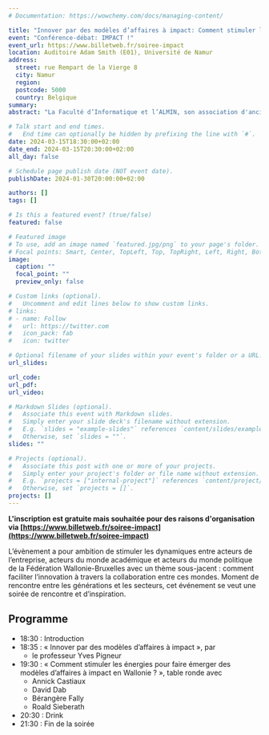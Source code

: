 ```yaml
---
# Documentation: https://wowchemy.com/docs/managing-content/

title: "Innover par des modèles d’affaires à impact: Comment stimuler les énergies pour faire émerger des modèles d’affaires à impact en Wallonie ?"
event: "Conférence-débat: IMPACT !"
event_url: https://www.billetweb.fr/soiree-impact
location: Auditoire Adam Smith (E01), Université de Namur
address: 
  street: rue Rempart de la Vierge 8
  city: Namur
  region:
  postcode: 5000
  country: Belgique
summary:
abstract: "La Faculté d’Informatique et l’ALMIN, son association d'anciens, ont le plaisir de vous inviter le vendredi 15 mars à leur conférence-débat : IMPACT ! Le professeur Yves Pigneur, de passage en Belgique, nous fera l’honneur d’introduire la soirée avec une intervention intitulée « _Innover par des modèles d’affaires à impact_ » tandis que la table ronde durant laquelle public et experts interagiront traitera de la question « _Comment stimuler les énergies pour faire émerger des modèles d’affaires à impact en Wallonie ?_ »."

# Talk start and end times.
#   End time can optionally be hidden by prefixing the line with `#`.
date: 2024-03-15T18:30:00+02:00
date_end: 2024-03-15T20:30:00+02:00
all_day: false

# Schedule page publish date (NOT event date).
publishDate: 2024-01-30T20:00:00+02:00

authors: []
tags: []

# Is this a featured event? (true/false)
featured: false

# Featured image
# To use, add an image named `featured.jpg/png` to your page's folder. 
# Focal points: Smart, Center, TopLeft, Top, TopRight, Left, Right, BottomLeft, Bottom, BottomRight.
image:
  caption: ""
  focal_point: ""
  preview_only: false

# Custom links (optional).
#   Uncomment and edit lines below to show custom links.
# links:
# - name: Follow
#   url: https://twitter.com
#   icon_pack: fab
#   icon: twitter

# Optional filename of your slides within your event's folder or a URL.
url_slides:

url_code:
url_pdf:
url_video:

# Markdown Slides (optional).
#   Associate this event with Markdown slides.
#   Simply enter your slide deck's filename without extension.
#   E.g. `slides = "example-slides"` references `content/slides/example-slides.md`.
#   Otherwise, set `slides = ""`.
slides: ""

# Projects (optional).
#   Associate this post with one or more of your projects.
#   Simply enter your project's folder or file name without extension.
#   E.g. `projects = ["internal-project"]` references `content/project/deep-learning/index.md`.
#   Otherwise, set `projects = []`.
projects: []
---
```


**L'inscription est gratuite mais souhaitée pour des raisons d'organisation via [https://www.billetweb.fr/soiree-impact](https://www.billetweb.fr/soiree-impact)**

L’évènement a pour ambition de stimuler les dynamiques entre acteurs de l’entreprise, acteurs du monde académique et acteurs du monde politique de la Fédération Wallonie-Bruxelles avec un thème sous-jacent : comment faciliter l’innovation à travers la collaboration entre ces mondes. Moment de rencontre entre les générations et les secteurs, cet événement se veut une soirée de rencontre et d’inspiration.

## Programme

- 18:30 : Introduction
- 18:35 : « Innover par des modèles d’affaires à impact », par
    - le professeur Yves Pigneur
- 19:30 : « Comment stimuler les énergies pour faire émerger des modèles d’affaires à impact en Wallonie ? », table ronde avec
    - Annick Castiaux
    - David Dab
    - Bérangère Fally
    - Roald Sieberath
- 20:30 : Drink
- 21:30 : Fin de la soirée
